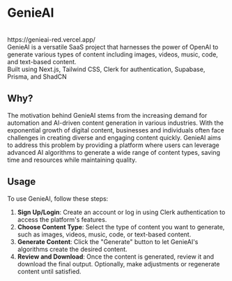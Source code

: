 # GenieAI
<br/>
https://genieai-red.vercel.app/
<br/>
GenieAI is a versatile SaaS project that harnesses the power of OpenAI to generate various types of content including images, videos, music, code, and text-based content.<br/>
Built using Next.js, Tailwind CSS, Clerk for authentication, Supabase, Prisma, and ShadCN

## Why?

The motivation behind GenieAI stems from the increasing demand for automation and AI-driven content generation in various industries. With the exponential growth of digital content, businesses and individuals often face challenges in creating diverse and engaging content quickly. GenieAI aims to address this problem by providing a platform where users can leverage advanced AI algorithms to generate a wide range of content types, saving time and resources while maintaining quality.

## Usage

To use GenieAI, follow these steps:

1. **Sign Up/Login**: Create an account or log in using Clerk authentication to access the platform's features.
2. **Choose Content Type**: Select the type of content you want to generate, such as images, videos, music, code, or text-based content.
3. **Generate Content**: Click the "Generate" button to let GenieAI's algorithms create the desired content.
4. **Review and Download**: Once the content is generated, review it and download the final output. Optionally, make adjustments or regenerate content until satisfied.
